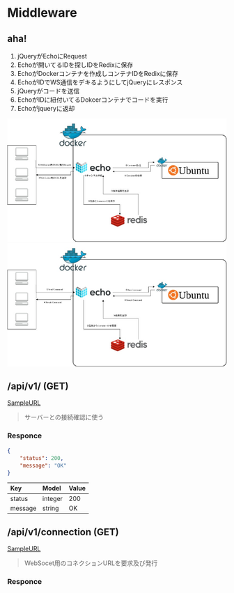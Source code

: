 # Middleware

## aha!
1. jQueryがEchoにRequest
2. Echoが開いてるIDを探しIDをRedixに保存
3. EchoがDockerコンテナを作成しコンテナIDをRedixに保存
4. EchoがIDでWS通信をデキるようにしてjQueryにレスポンス
5. jQueryがコードを送信
6. EchoがIDに紐付いてるDokcerコンテナでコードを実行
7. Echoがjqueryに返却


![image1](https://raw.githubusercontent.com/advancing-life/rabbit-can-middleware/develop/.images/Middleware-1.jpg)
![image2](https://raw.githubusercontent.com/advancing-life/rabbit-can-middleware/develop/.images/Middleware-2.jpg)

## /api/v1/ (GET)
[SampleURL](http://localhost:1234/api/v1)
> サーバーとの接続確認に使う

### Responce

~~~json
{
    "status": 200,
    "message": "OK"
}
~~~

|Key|Model|Value|
|:--|:--|:--|
|status|integer|200|
|message|string|OK|

## /api/v1/connection (GET)
[SampleURL](http://localhost:1234/api/v1/connection)
> WebSocet用のコネクションURLを要求及び発行

### Responce

~~~json
~~~
